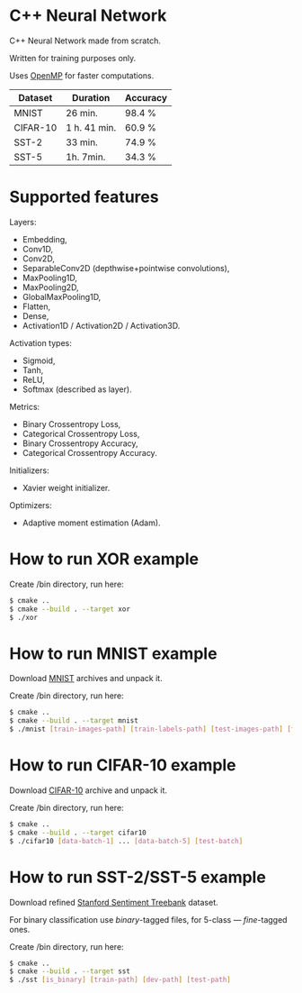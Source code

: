 # C++ Neural Network
C++ Neural Network made from scratch.

Written for training purposes only.

Uses [OpenMP](https://www.openmp.org/) for faster computations.

|Dataset  |Duration     |Accuracy|
|---------|-------------|--------|
|MNIST    |26 min.      |98.4 %  |
|CIFAR-10 |1 h. 41 min. |60.9 %  |
|SST-2    |33 min.      |74.9 %  |
|SST-5    |1h. 7min.    |34.3 %  |

# Supported features
Layers:
* Embedding,
* Conv1D,
* Conv2D,
* SeparableConv2D (depthwise+pointwise convolutions),
* MaxPooling1D,
* MaxPooling2D,
* GlobalMaxPooling1D,
* Flatten,
* Dense,
* Activation1D / Activation2D / Activation3D.

Activation types:
* Sigmoid,
* Tanh,
* ReLU,
* Softmax (described as layer).

Metrics:
* Binary Crossentropy Loss,
* Categorical Crossentropy Loss,
* Binary Crossentropy Accuracy,
* Categorical Crossentropy Accuracy.

Initializers:
* Xavier weight initializer.

Optimizers:
* Adaptive moment estimation (Adam).
# How to run XOR example
Create /bin directory, run here:
```sh
$ cmake ..
$ cmake --build . --target xor
$ ./xor
```
# How to run MNIST example
Download [MNIST](http://yann.lecun.com/exdb/mnist/) archives and unpack it.

Create /bin directory, run here:
```sh
$ cmake ..
$ cmake --build . --target mnist
$ ./mnist [train-images-path] [train-labels-path] [test-images-path] [test-labels-path]
```
# How to run CIFAR-10 example
Download [CIFAR-10](https://www.cs.toronto.edu/~kriz/cifar.html) archive and unpack it.

Create /bin directory, run here:
```sh
$ cmake ..
$ cmake --build . --target cifar10
$ ./cifar10 [data-batch-1] ... [data-batch-5] [test-batch]
```
# How to run SST-2/SST-5 example
Download refined [Stanford Sentiment Treebank](https://github.com/HaebinShin/stanford-sentiment-dataset) dataset.

For binary classification use *binary*-tagged files, for 5-class — *fine*-tagged ones.

Create /bin directory, run here:
```sh
$ cmake ..
$ cmake --build . --target sst
$ ./sst [is_binary] [train-path] [dev-path] [test-path]
```
